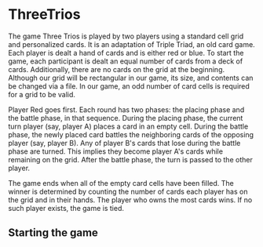 # ThreeTrios
The game Three Trios is played by two players using a standard cell grid and personalized cards. It is an adaptation of Triple Triad, an old card game. Each player is dealt a hand of cards and is either red or blue. To start the game, each participant is dealt an equal number of cards from a deck of cards. Additionally, there are no cards on the grid at the beginning. Although our grid will be rectangular in our game, its size, and contents can be changed via a file. In our game, an odd number of card cells is required for a grid to be valid.  
  
Player Red goes first. Each round has two phases: the placing phase and the battle phase, in that sequence. During the placing phase, the current turn player (say, player A) places a card in an empty cell. During the battle phase, the newly placed card battles the neighboring cards of the opposing player (say, player B). Any of player B's cards that lose during the battle phase are turned. This implies they become player A's cards while remaining on the grid. After the battle phase, the turn is passed to the other player.  
  
The game ends when all of the empty card cells have been filled. The winner is determined by counting the number of cards each player has on the grid and in their hands. The player who owns the most cards wins. If no such player exists, the game is tied.

## Starting the game
